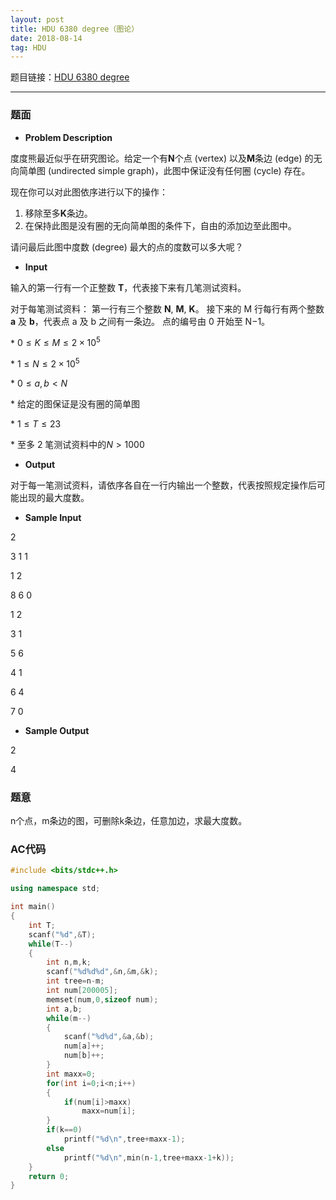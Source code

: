 ```yaml
---
layout: post
title: HDU 6380 degree（图论）
date: 2018-08-14 
tag: HDU
---
```


题目链接：[HDU 6380 degree](http://acm.hdu.edu.cn/showproblem.php?pid=6380)

-------------------
### 题面
* **Problem Description**

度度熊最近似乎在研究图论。给定一个有**N**个点 (vertex) 以及**M**条边 (edge) 的无向简单图 (undirected simple graph)，此图中保证没有任何圈 (cycle) 存在。

现在你可以对此图依序进行以下的操作：

1. 移除至多**K**条边。
2. 在保持此图是没有圈的无向简单图的条件下，自由的添加边至此图中。

请问最后此图中度数 (degree) 最大的点的度数可以多大呢？ 

* **Input**

输入的第一行有一个正整数 **T**，代表接下来有几笔测试资料。

对于每笔测试资料：
第一行有三个整数 **N**, **M**, **K**。
接下来的 M 行每行有两个整数 **a** 及 **b**，代表点 a 及 b 之间有一条边。
点的编号由 0 开始至 N−1。

\* $0≤K≤M≤2×10^5$

\* $1≤N≤2×10^5$

\* $0≤a,b<N$

\* 给定的图保证是没有圈的简单图

\* $1≤T≤23$

\* 至多 2 笔测试资料中的$N>1000$

* **Output**

对于每一笔测试资料，请依序各自在一行内输出一个整数，代表按照规定操作后可能出现的最大度数。

* **Sample Input**

2

3 1 1

1 2

8 6 0

1 2

3 1

5 6

4 1

6 4

7 0

* **Sample Output**

2

4

### 题意

n个点，m条边的图，可删除k条边，任意加边，求最大度数。 

### AC代码
``` c++
#include <bits/stdc++.h>

using namespace std;

int main()
{
    int T;
    scanf("%d",&T);
    while(T--)
    {
        int n,m,k;
        scanf("%d%d%d",&n,&m,&k);
        int tree=n-m;
        int num[200005];
        memset(num,0,sizeof num);
        int a,b;
        while(m--)
        {
            scanf("%d%d",&a,&b);
            num[a]++;
            num[b]++;
        }
        int maxx=0;
        for(int i=0;i<n;i++)
        {
            if(num[i]>maxx)
                maxx=num[i];
        }
        if(k==0)
            printf("%d\n",tree+maxx-1);
        else
            printf("%d\n",min(n-1,tree+maxx-1+k));
    }
    return 0;
}
```
